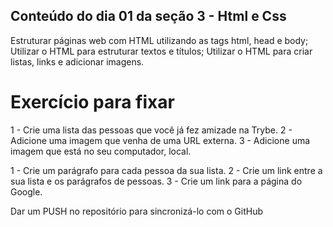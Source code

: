 ## Conteúdo do dia 01 da seção 3 - Html e Css

Estruturar páginas web com HTML utilizando as tags html, head e body;
Utilizar o HTML para estruturar textos e títulos;
Utilizar o HTML para criar listas, links e adicionar imagens.

# Exercício para fixar

1 - Crie uma lista das pessoas que você já fez amizade na Trybe.
2 - Adicione uma imagem que venha de uma URL externa.
3 - Adicione uma imagem que está no seu computador, local.

1 - Crie um parágrafo para cada pessoa da sua lista.
2 - Crie um link entre a sua lista e os parágrafos de pessoas.
3 - Crie um link para a página do Google.

Dar um PUSH no repositório para sincronizá-lo com o GitHub
